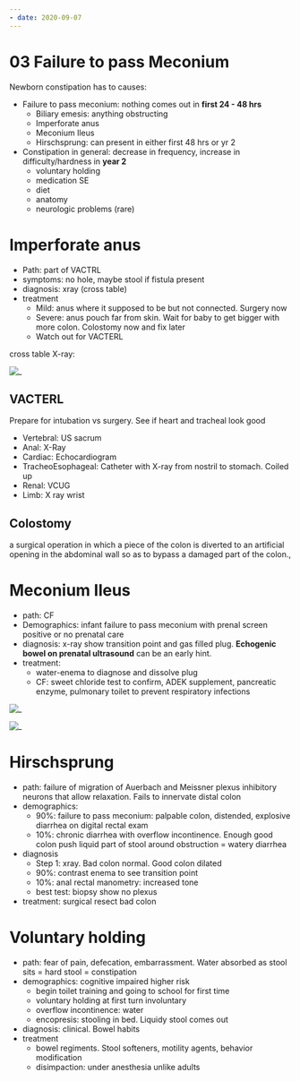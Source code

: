 ```yaml
---
- date: 2020-09-07
---
```


# 03 Failure to pass Meconium

<!-- newborn constipation 2 major categories, causes, timeline.. -->

Newborn constipation has to causes:

- Failure to pass meconium: nothing comes out in **first 24 - 48 hrs**
	- Biliary emesis: anything obstructing
	- Imperforate anus
	- Meconium Ileus
	- Hirschsprung: can present in either first 48 hrs or yr 2
- Constipation in general: decrease in frequency, increase in difficulty/hardness in **year 2**
	- voluntary holding
	- medication SE
	- diet
	- anatomy
	- neurologic problems (rare)

# Imperforate anus

<!-- imperforate anus path, symptoms, diagnosis, treatment.. -->

- Path: part of VACTRL
- symptoms: no hole, maybe stool if fistula present
- diagnosis: xray (cross table)
- treatment
	- Mild: anus where it supposed to be but not connected. Surgery now
	- Severe: anus pouch far from skin. Wait for baby to get bigger with more colon. Colostomy now and fix later
	- Watch out for VACTERL

cross table X-ray:

![_](https://i.imgur.com/PXEdAn0.png)

## VACTERL

<!-- VACTERL management in imperforate anus.. -->

Prepare for intubation vs surgery. See if heart and tracheal look good

- Vertebral: US sacrum
- Anal: X-Ray
- Cardiac: Echocardiogram
- TracheoEsophageal: Catheter with X-ray from nostril to stomach. Coiled up
- Renal: VCUG
- Limb: X ray wrist

## Colostomy

<!-- colostomy is -->

a surgical operation in which a piece of the colon is diverted to an artificial opening in the abdominal wall so as to bypass a damaged part of the colon.,

# Meconium Ileus

<!-- meconium ileus path, demo, diagnosis, treatment.. -->

- path: CF
- Demographics: infant failure to pass meconium with prenal screen positive or no prenatal care
- diagnosis: x-ray show transition point and gas filled plug. **Echogenic bowel on prenatal ultrasound** can be an early hint.
- treatment:
	- water-enema to diagnose and dissolve plug
	- CF: sweet chloride test to confirm, ADEK supplement, pancreatic enzyme, pulmonary toilet to prevent respiratory infections

![_](https://i.imgur.com/NvcrJTj.png)

![_](https://i.imgur.com/lBKe4Ci.png)

# Hirschsprung

<!-- hirschprung path, demo, diagnosis, treatment.. -->

- path: failure of migration of Auerbach and Meissner plexus inhibitory neurons that allow relaxation. Fails to innervate distal colon
- demographics:
	- 90%: failure to pass meconium: palpable colon, distended, explosive diarrhea on digital rectal exam
	- 10%: chronic diarrhea with overflow incontinence. Enough good colon push liquid part of stool around obstruction = watery diarrhea
- diagnosis
	- Step 1: xray. Bad colon normal. Good colon dilated
	- 90%: contrast enema to see transition point
	- 10%: anal rectal manometry: increased tone
	- best test: biopsy show no plexus
- treatment: surgical resect bad colon

# Voluntary holding

<!-- voluntary holding path, demo, diagnosis, treatment.. -->

- path: fear of pain, defecation, embarrassment. Water absorbed as stool sits = hard stool = constipation
- demographics: cognitive impaired higher risk
	- begin toilet training and going to school for first time
	- voluntary holding at first turn involuntary
	- overflow incontinence: water
	- encopresis: stooling in bed. Liquidy stool comes out
- diagnosis: clinical. Bowel habits
- treatment
	- bowel regiments. Stool softeners, motility agents, behavior modification
	- disimpaction: under anesthesia unlike adults
